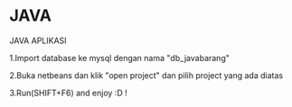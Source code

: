 # JAVA
JAVA APLIKASI 

1.Import database ke mysql dengan nama "db_javabarang"

2.Buka netbeans dan klik "open project" dan pilih project yang ada diatas 

3.Run(SHIFT+F6) and enjoy :D !



